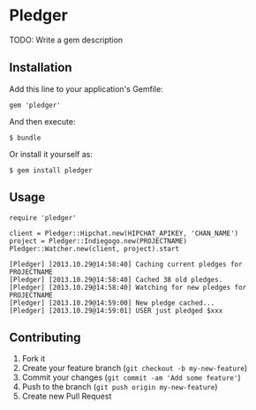 # Pledger

TODO: Write a gem description

## Installation

Add this line to your application's Gemfile:

    gem 'pledger'

And then execute:

    $ bundle

Or install it yourself as:

    $ gem install pledger

## Usage

```
require 'pledger'

client = Pledger::Hipchat.new(HIPCHAT_APIKEY, 'CHAN_NAME')
project = Pledger::Indiegogo.new(PROJECTNAME)
Pledger::Watcher.new(client, project).start

[Pledger] [2013.10.29@14:58:40] Caching current pledges for PROJECTNAME
[Pledger] [2013.10.29@14:58:40] Cached 38 old pledges.
[Pledger] [2013.10.29@14:58:40] Watching for new pledges for PROJECTNAME
[Pledger] [2013.10.29@14:59:00] New pledge cached...
[Pledger] [2013.10.29@14:59:01] USER just pledged $xxx
```

## Contributing

1. Fork it
2. Create your feature branch (`git checkout -b my-new-feature`)
3. Commit your changes (`git commit -am 'Add some feature'`)
4. Push to the branch (`git push origin my-new-feature`)
5. Create new Pull Request
